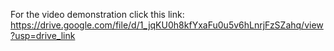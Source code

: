 For the video demonstration click this link:
https://drive.google.com/file/d/1_jqKU0h8kfYxaFu0u5v6hLnrjFzSZahq/view?usp=drive_link
